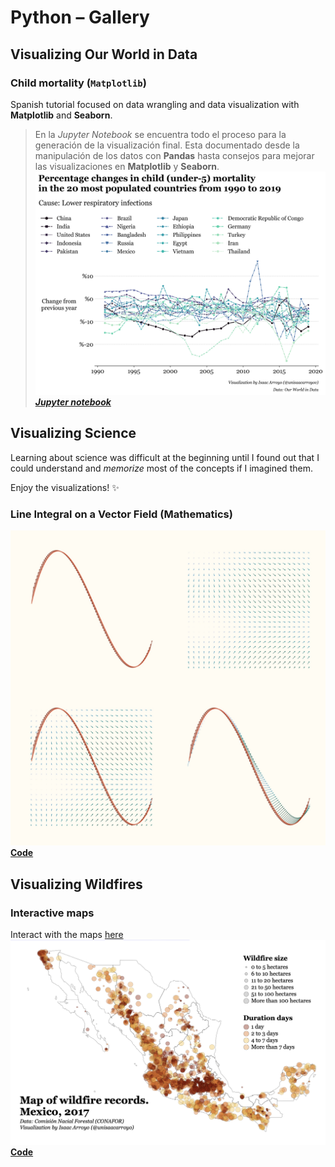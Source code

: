 # Python – Gallery
## Visualizing Our World in Data
### Child mortality (`Matplotlib`)
Spanish tutorial focused on data wrangling and data visualization with **Matplotlib** and **Seaborn**.

> En la _Jupyter Notebook_ se encuentra todo el proceso para la generación de la visualización final. 
> Esta documentado desde la manipulación de los datos con **Pandas** hasta consejos para mejorar las 
> visualizaciones en **Matplotlib** y **Seaborn**.
![child mortality](./visualizing_our_world_in_data/images/visualizing_our_world_in_data_01_child_mortality_english.png)
[_**Jupyter notebook**_](https://github.com/isaacarroyov/data_visualization_practice/blob/master/Python/visualizing_our_world_in_data/01_child_morality.ipynb)

## Visualizing Science
Learning about science was difficult at the beginning until I found out that I could understand and 
_memorize_ most of the concepts if I imagined them.

Enjoy the visualizations! :sparkles:
### Line Integral on a Vector Field (Mathematics)
![line integral](./visualizing_science/Mathematics/images/visualizing_science_math_line-integral-vector-field.JPG)
[**Code**](https://github.com/isaacarroyov/data_visualization_practice/blob/master/Python/visualizing_science/Mathematics/scientific_visualization_math_line-integral-vector-field.py)


## Visualizing Wildfires
### Interactive maps
Interact with the maps [here](https://datapane.com/u/unisaacarroyov/reports/VkBgrZA/visualizing-wildfires-01/)
![wildfire_map](./visualizing_wildfires/images/visualizing_wildfires_python_states_points.png)
[**Code**](https://github.com/isaacarroyov/data_visualization_practice/blob/master/Python/visualizing_wildfires/visualizing_wildfires_01.ipynb)